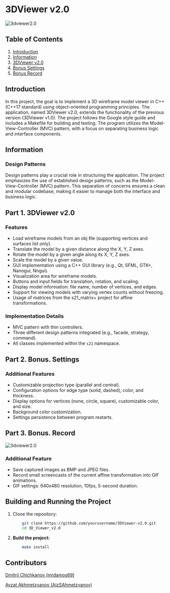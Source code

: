 # 3DViewer v2.0

![3dviewer2.0](obj/one.png)

## Table of Contents

1. [Introduction](#introduction)
2. [Information](#information)
3. [3DViewer v2.0](#part-1-3dviewer-v20)
4. [Bonus Settings](#part-2-bonus-settings)
5. [Bonus Record](#part-3-bonus-record)

## Introduction

In this project, the goal is to implement a 3D wireframe model viewer in C++ (C++17 standard) using object-oriented programming principles. The application, named 3DViewer v2.0, extends the functionality of the previous version (3DViewer v1.0). The project follows the Google style guide and includes a Makefile for building and testing. The program utilizes the Model-View-Controller (MVC) pattern, with a focus on separating business logic and interface components.

## Information

### Design Patterns

Design patterns play a crucial role in structuring the application. The project emphasizes the use of established design patterns, such as the Model-View-Controller (MVC) pattern. This separation of concerns ensures a clean and modular codebase, making it easier to manage both the interface and business logic.

## Part 1. 3DViewer v2.0

### Features

- Load wireframe models from an obj file (supporting vertices and surfaces list only).
- Translate the model by a given distance along the X, Y, Z axes.
- Rotate the model by a given angle along its X, Y, Z axes.
- Scale the model by a given value.
- GUI implementation using a C++ GUI library (e.g., Qt, SFML, GTK+, Nanogui, Nngui).
- Visualization area for wireframe models.
- Buttons and input fields for translation, rotation, and scaling.
- Display model information: file name, number of vertices, and edges.
- Support for viewing models with varying vertex counts without freezing.
- Usage of matrices from the s21_matrix+ project for affine transformations.

### Implementation Details

- MVC pattern with thin controllers.
- Three different design patterns integrated (e.g., facade, strategy, command).
- All classes implemented within the `s21` namespace.

## Part 2. Bonus. Settings

### Additional Features

- Customizable projection type (parallel and central).
- Configuration options for edge type (solid, dashed), color, and thickness.
- Display options for vertices (none, circle, square), customizable color, and size.
- Background color customization.
- Settings persistence between program restarts.

## Part 3. Bonus. Record
![3dviewer2.0](obj/cat_gif.gif)
### Additional Feature

- Save captured images as BMP and JPEG files.
- Record small screencasts of the current affine transformation into GIF animations.
- GIF settings: 640x480 resolution, 10fps, 5-second duration.

## Building and Running the Project

1. Clone the repository:

    ```bash
        git clone https://github.com/yourusername/3DViewer-v2.0.git
        cd 3D_Viewer_v2.0


2. **Build the project:**
    ```bash
        make install

## Contributors
[Dmitrii Chichkanov (mrdamos69)](https://github.com/mrdamos69)

[Ayzat Akhmetzyanov (AjzSAhmetzyanov)](https://github.com/AjzSAhmetzyanov)